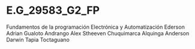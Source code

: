 # E.G_29583_G2_FP
Fundamentos de la programación Electrónica y Automatización
Ederson Adrian Gualoto Andrango
Alex Stheeven Chuquimarca Alquinga
Anderson Darwin Tapia Toctaguano 
